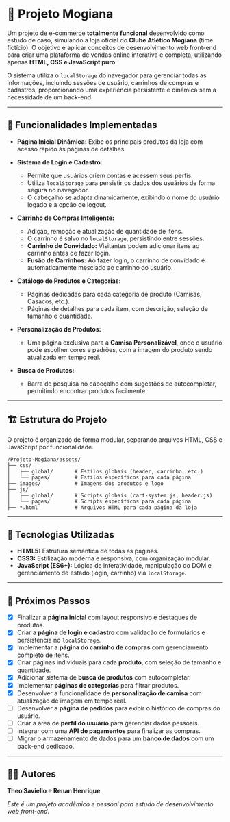 # 🛒 Projeto Mogiana

Um projeto de e-commerce **totalmente funcional** desenvolvido como estudo de caso, simulando a loja oficial do **Clube Atlético Mogiana** (time fictício). O objetivo é aplicar conceitos de desenvolvimento web front-end para criar uma plataforma de vendas online interativa e completa, utilizando apenas **HTML, CSS e JavaScript puro**.

O sistema utiliza o `localStorage` do navegador para gerenciar todas as informações, incluindo sessões de usuário, carrinhos de compras e cadastros, proporcionando uma experiência persistente e dinâmica sem a necessidade de um back-end.

---

## 📌 Funcionalidades Implementadas

- **Página Inicial Dinâmica:** Exibe os principais produtos da loja com acesso rápido às páginas de detalhes.

- **Sistema de Login e Cadastro:**
  - Permite que usuários criem contas e acessem seus perfis.
  - Utiliza `localStorage` para persistir os dados dos usuários de forma segura no navegador.
  - O cabeçalho se adapta dinamicamente, exibindo o nome do usuário logado e a opção de logout.

- **Carrinho de Compras Inteligente:**
  - Adição, remoção e atualização de quantidade de itens.
  - O carrinho é salvo no `localStorage`, persistindo entre sessões.
  - **Carrinho de Convidado:** Visitantes podem adicionar itens ao carrinho antes de fazer login.
  - **Fusão de Carrinhos:** Ao fazer login, o carrinho de convidado é automaticamente mesclado ao carrinho do usuário.

- **Catálogo de Produtos e Categorias:**
  - Páginas dedicadas para cada categoria de produto (Camisas, Casacos, etc.).
  - Páginas de detalhes para cada item, com descrição, seleção de tamanho e quantidade.

- **Personalização de Produtos:**
  - Uma página exclusiva para a **Camisa Personalizável**, onde o usuário pode escolher cores e padrões, com a imagem do produto sendo atualizada em tempo real.

- **Busca de Produtos:**
  - Barra de pesquisa no cabeçalho com sugestões de autocompletar, permitindo encontrar produtos facilmente.

---

## 🏗️ Estrutura do Projeto

O projeto é organizado de forma modular, separando arquivos HTML, CSS e JavaScript por funcionalidade.

```
/Projeto-Mogiana/assets/
├── css/
│   ├── global/       # Estilos globais (header, carrinho, etc.)
│   └── pages/        # Estilos específicos para cada página
├── images/           # Imagens dos produtos e logo
├── js/
│   ├── global/       # Scripts globais (cart-system.js, header.js)
│   └── pages/        # Scripts específicos para cada página
├── *.html            # Arquivos HTML para cada página da loja
```

---

## 🚀 Tecnologias Utilizadas

- **HTML5:** Estrutura semântica de todas as páginas.
- **CSS3:** Estilização moderna e responsiva, com organização modular.
- **JavaScript (ES6+):** Lógica de interatividade, manipulação do DOM e gerenciamento de estado (login, carrinho) via `localStorage`.

---

## 📌 Próximos Passos

- [X] Finalizar a **página inicial** com layout responsivo e destaques de produtos.
- [X] Criar a **página de login e cadastro** com validação de formulários e persistência no `localStorage`.
- [X] Implementar a **página do carrinho de compras** com gerenciamento completo de itens.
- [X] Criar páginas individuais para cada **produto**, com seleção de tamanho e quantidade.
- [X] Adicionar sistema de **busca de produtos** com autocompletar.
- [X] Implementar **páginas de categorias** para filtrar produtos.
- [X] Desenvolver a funcionalidade de **personalização de camisa** com atualização de imagem em tempo real.
- [ ] Desenvolver a **página de pedidos** para exibir o histórico de compras do usuário.
- [ ] Criar a área de **perfil do usuário** para gerenciar dados pessoais.
- [ ] Integrar com uma **API de pagamentos** para finalizar as compras.
- [ ] Migrar o armazenamento de dados para um **banco de dados** com um back-end dedicado.

---

## 👨‍💻 Autores

**Theo Saviello** e **Renan Henrique**

*Este é um projeto acadêmico e pessoal para estudo de desenvolvimento web front-end.*
